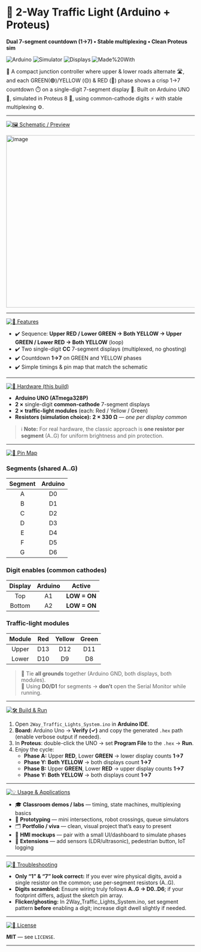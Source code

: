 # 🚦 2-Way Traffic Light (Arduino + Proteus)  
**Dual 7-segment countdown (1→7) • Stable multiplexing • Clean Proteus sim**

![Arduino](https://img.shields.io/badge/Arduino-UNO-00979D?logo=arduino&logoColor=white)
![Simulator](https://img.shields.io/badge/Simulator-Proteus%208-6F42C1)
![Displays](https://img.shields.io/badge/7--Segment-Common%20Cathode-2EA043)
![Made%20With](https://img.shields.io/badge/Built%20With-C%2B%2B%20%7C%20Markdown-0366D6)

🚦 A compact junction controller where upper & lower roads alternate 🛣️, and each GREEN(🟢)/YELLOW (🟡) & RED (🔴) phase shows a crisp 1→7 countdown ⏱️ on a single-digit 7-segment display 🔢.
Built on Arduino UNO 🤖, simulated in Proteus 8 🧪, using common-cathode digits ⚡ with stable multiplexing ⚙️.

---

[![🖼️ Schematic / Preview](https://img.shields.io/badge/Schematic-Preview-blueviolet?style=for-the-badge)](#schematic-preview)

<img width="700" height="461" alt="image" src="https://github.com/user-attachments/assets/5f2daaa3-c029-4094-883f-570eb2cbe3eb" />

---

[![🌟 Features](https://img.shields.io/badge/Features-Highlights-brightgreen?style=for-the-badge)](#features)

- ✔️ Sequence: **Upper RED / Lower GREEN → Both YELLOW → Upper GREEN / Lower RED → Both YELLOW** (loop)
- ✔️ Two single-digit **CC** 7-segment displays (multiplexed, no ghosting)
- ✔️ Countdown **1→7** on GREEN and YELLOW phases
- ✔️ Simple timings & pin map that match the schematic

---

[![🧩 Hardware (this build)](https://img.shields.io/badge/Hardware-this_build-orange?style=for-the-badge)](#hardware-this-build)
- **Arduino UNO (ATmega328P)**
- **2 ×** single-digit **common-cathode** 7-segment displays
- **2 ×** **traffic-light modules** (each: Red / Yellow / Green)
- **Resistors (simulation choice):** **2 × 330 Ω** — *one per display common*

> ℹ️ **Note:** For real hardware, the classic approach is **one resistor per segment** (A..G) for uniform brightness and pin protection.

---

[![🔌 Pin Map](https://img.shields.io/badge/Pin-Map-1f6feb?style=for-the-badge)](#pin-map)

### Segments (shared A..G)
| Segment | Arduino |
|:------:|:-------:|
| A | D0 |
| B | D1 |
| C | D2 |
| D | D3 |
| E | D4 |
| F | D5 |
| G | D6 |

### Digit enables (common cathodes)
| Display | Arduino | Active |
|:------:|:-------:|:------:|
| Top    | A1      | **LOW = ON** |
| Bottom | A2      | **LOW = ON** |

### Traffic-light modules
| Module | Red | Yellow | Green |
|:-----:|:---:|:------:|:-----:|
| Upper | D13 | D12    | D11   |
| Lower | D10 | D9     | D8    |

> 🔗 Tie **all grounds** together (Arduino GND, both displays, both modules).  
> 📢 Using **D0/D1** for segments → **don’t** open the Serial Monitor while running.

---

[![🛠️ Build & Run](https://img.shields.io/badge/Build-%26_Run-1E90FF?style=for-the-badge)](#build--run)
1. Open `2Way_Traffic_Lights_System.ino` in **Arduino IDE**.  
2. **Board:** Arduino Uno → **Verify (✓)** and copy the generated `.hex` path (enable verbose output if needed).  
3. In **Proteus**: double-click the UNO → set **Program File** to the `.hex` → **Run**.  
4. Enjoy the cycle:  
   - **Phase A:** Upper **RED**, Lower **GREEN** → lower display counts **1→7**  
   - **Phase Y:** **Both YELLOW** → both displays count **1→7**  
   - **Phase B:** Upper **GREEN**, Lower **RED** → upper display counts **1→7**  
   - **Phase Y:** **Both YELLOW** → both displays count **1→7**

---


[![💡 Usage & Applications](https://img.shields.io/badge/Usage-%26_Applications-ff69b4?style=for-the-badge)](#usage--applications)

- 🎓 **Classroom demos / labs** — timing, state machines, multiplexing basics  
- 🧪 **Prototyping** — mini intersections, robot crossings, queue simulators  
- 🗂️ **Portfolio / viva** — clean, visual project that’s easy to present  
- 🧭 **HMI mockups** — pair with a small UI/dashboard to simulate phases  
- 🔁 **Extensions** — add sensors (LDR/ultrasonic), pedestrian button, IoT logging

---

[![🧰 Troubleshooting](https://img.shields.io/badge/Troubleshooting-Tips-red?style=for-the-badge)](#troubleshooting)
- **Only “1” & “7” look correct:** If you ever wire physical digits, avoid a single resistor on the common; use per-segment resistors (A..G).  
- **Digits scrambled:** Ensure wiring truly follows **A..G → D0..D6**; if your footprint differs, adjust the sketch pin array.  
- **Flicker/ghosting:** In 2Way_Traffic_Lights_System.ino, set segment pattern **before** enabling a digit; increase digit dwell slightly if needed.

---


[![📜 License](https://img.shields.io/badge/License-MIT-lightgrey?style=for-the-badge)](#license)

**MIT** — see `LICENSE`.

---





